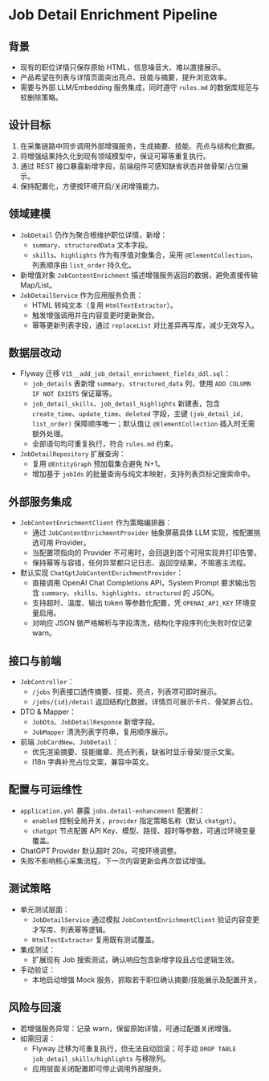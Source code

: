 # Job Detail Enrichment Pipeline

## 背景
- 现有的职位详情只保存原始 HTML，信息噪音大、难以直接展示。
- 产品希望在列表与详情页面突出亮点、技能与摘要，提升浏览效率。
- 需要与外部 LLM/Embedding 服务集成，同时遵守 `rules.md` 的数据库规范与软删除策略。

## 设计目标
1. 在采集链路中同步调用外部增强服务，生成摘要、技能、亮点与结构化数据。
2. 将增强结果持久化到现有领域模型中，保证可幂等重复执行。
3. 通过 REST 接口暴露新增字段，前端组件可感知缺省状态并做骨架/占位展示。
4. 保持配置化，方便按环境开启/关闭增强能力。

## 领域建模
- `JobDetail` 仍作为聚合根维护职位详情，新增：
  - `summary`、`structuredData` 文本字段。
  - `skills`、`highlights` 作为有序值对象集合，采用 `@ElementCollection`，列表顺序由 `list_order` 持久化。
- 新增值对象 `JobContentEnrichment` 描述增强服务返回的数据，避免直接传输 Map/List。
- `JobDetailService` 作为应用服务负责：
  - HTML 转纯文本（复用 `HtmlTextExtractor`）。
  - 触发增强调用并在内容变更时更新聚合。
  - 幂等更新列表字段，通过 `replaceList` 对比差异再写库，减少无效写入。

## 数据层改动
- Flyway 迁移 `V15__add_job_detail_enrichment_fields_ddl.sql`：
  - `job_details` 表新增 `summary`、`structured_data` 列，使用 `ADD COLUMN IF NOT EXISTS` 保证幂等。
  - `job_detail_skills`、`job_detail_highlights` 新建表，包含 `create_time`、`update_time`、`deleted` 字段，主键 `(job_detail_id, list_order)` 保障顺序唯一；默认值让 `@ElementCollection` 插入时无需额外处理。
  - 全部语句均可重复执行，符合 `rules.md` 约束。
- `JobDetailRepository` 扩展查询：
  - 复用 `@EntityGraph` 预加载集合避免 N+1。
  - 增加基于 `jobIds` 的批量查询与纯文本映射，支持列表页标记搜索命中。

## 外部服务集成
- `JobContentEnrichmentClient` 作为策略编排器：
  - 通过 `JobContentEnrichmentProvider` 抽象屏蔽具体 LLM 实现，按配置挑选可用 Provider。
  - 当配置项指向的 Provider 不可用时，会回退到首个可用实现并打印告警。
  - 保持幂等与容错，任何异常都只记日志、返回空结果，不阻塞主流程。
- 默认实现 `ChatGptJobContentEnrichmentProvider`：
  - 直接调用 OpenAI Chat Completions API，System Prompt 要求输出包含 `summary`、`skills`、`highlights`、`structured` 的 JSON。
  - 支持超时、温度、输出 token 等参数化配置，凭 `OPENAI_API_KEY` 环境变量启用。
  - 对响应 JSON 做严格解析与字段清洗，结构化字段序列化失败时仅记录 warn。

## 接口与前端
- `JobController`：
  - `/jobs` 列表接口透传摘要、技能、亮点，列表项可即时展示。
  - `/jobs/{id}/detail` 返回结构化数据，详情页可展示卡片、骨架屏占位。
- DTO & Mapper：
  - `JobDto`、`JobDetailResponse` 新增字段。
  - `JobMapper` 清洗列表字符串，复用顺序展示。
- 前端 `JobCardNew`、`JobDetail`：
  - 优先渲染摘要、技能徽章、亮点列表，缺省时显示骨架/提示文案。
  - I18n 字典补充占位文案，兼容中英文。

## 配置与可运维性
- `application.yml` 暴露 `jobs.detail-enhancement` 配置树：
  - `enabled` 控制全局开关，`provider` 指定策略名称（默认 `chatgpt`）。
  - `chatgpt` 节点配置 API Key、模型、路径、超时等参数，可通过环境变量覆盖。
- ChatGPT Provider 默认超时 20s，可按环境调整。
- 失败不影响核心采集流程，下一次内容更新会再次尝试增强。

## 测试策略
- 单元测试层面：
  - `JobDetailService` 通过模拟 `JobContentEnrichmentClient` 验证内容变更才写库、列表幂等逻辑。
  - `HtmlTextExtractor` 复用既有测试覆盖。
- 集成测试：
  - 扩展现有 Job 搜索测试，确认响应包含新增字段且占位逻辑生效。
- 手动验证：
  - 本地启动增强 Mock 服务，抓取若干职位确认摘要/技能展示及配置开关。

## 风险与回滚
- 若增强服务异常：记录 warn，保留原始详情，可通过配置关闭增强。
- 如需回滚：
  - Flyway 迁移为可重复执行，但无法自动回滚；可手动 `DROP TABLE job_detail_skills/highlights` 与移除列。
  - 应用层面关闭配置即可停止调用外部服务。
